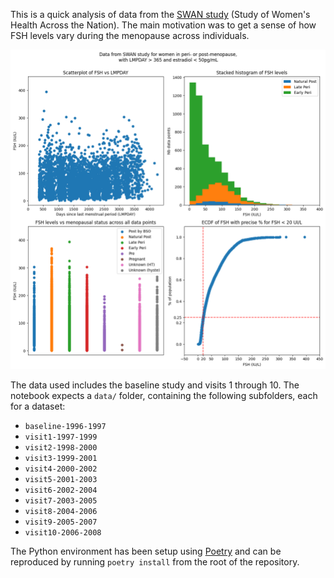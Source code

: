 This is a quick analysis of data from the [SWAN study](https://www.swanstudy.org) (Study of Women's Health Across the Nation). The main motivation was to get a sense of how FSH levels vary during the menopause across individuals.

![](https://github.com/erwinkn/swan-study/blob/68825a6997bab26c0ca6162f7f483db73c569bf6/swan-study-fsh.png?raw=true)

The data used includes the baseline study and visits 1 through 10. The notebook expects a `data/` folder, containing the following subfolders, each for a dataset:
- `baseline-1996-1997`
- `visit1-1997-1999`
- `visit2-1998-2000`
- `visit3-1999-2001`
- `visit4-2000-2002`
- `visit5-2001-2003`
- `visit6-2002-2004`
- `visit7-2003-2005`
- `visit8-2004-2006`
- `visit9-2005-2007`
- `visit10-2006-2008`

The Python environment has been setup using [Poetry](https://python-poetry.org) and can be reproduced by running `poetry install` from the root of the repository.

